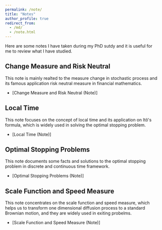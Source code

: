 ```yaml
---
permalink: /note/
title: "Notes"
author_profile: true
redirect_from: 
  - /md/
  - /note.html
---
```

Here are some notes I have taken during my PhD sutdy and it is useful for me to review what I have studied.

## Change Measure and Risk Neutral 
This note is mainly realted to the measure change in stochastic process and its famous application risk neutral measure in financial mathematics.
* [Change Measure and Risk Neutral (Note)]

## Local Time
This note focuses on the concept of local time and its application on Itô's formula, which is widely used in solving the optimal stopping problem.
* [Local Time (Note)]

## Optimal Stopping Problems
This note documents some facts and solutions to the optimal stopping problem in discrete and continuous time framework.
* [Optimal Stopping Problems (Note)]

## Scale Function and Speed Measure
This note concentrates on the scale function and speed measure, which helps us to transform one dimensional diffusion process to a standard Brownian motion, and they are widely used in exiting probelms.
* [Scale Function and Speed Measure (Note)]
